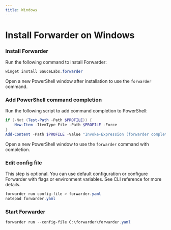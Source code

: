 ```yaml
---
title: Windows
---
```


# Install Forwarder on Windows

### Install Forwarder

Run the following command to install Forwarder:

```powershell
winget install SauceLabs.forwarder
```

Open a new PowerShell window after installation to use the `forwarder` command.

### Add PowerShell command completion

Run the following script to add command completion to PowerShell:

```powershell
if (-Not (Test-Path -Path $PROFILE)) {
    New-Item -ItemType File -Path $PROFILE -Force
}
Add-Content -Path $PROFILE -Value "Invoke-Expression (forwarder completion powershell | Out-String)"
```

Open a new PowerShell window to use the `forwarder` command with completion.

### Edit config file

This step is optional.
You can use default configuration or configure Forwarder with flags or environment variables.
See CLI reference for more details.

```powershell
forwarder run config-file > forwarder.yaml
notepad forwarder.yaml
```

### Start Forwarder

```powershell
forwarder run --config-file C:\forwarder\forwarder.yaml
```
